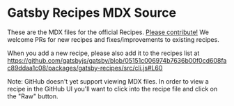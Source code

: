 # Gatsby Recipes MDX Source

These are the MDX files for the official Recipes. [Please contribute!](https://www.gatsbyjs.com/contributing/how-to-contribute/) We welcome PRs for new recipes and fixes/improvements to existing recipes.

When you add a new recipe, please also add it to the recipes list at https://github.com/gatsbyjs/gatsby/blob/05151c006974b7636b00f0cd608fac89ddaa1c08/packages/gatsby-recipes/src/cli.js#L60

Note: GitHub doesn't yet support viewing MDX files. In order to view a recipe in the GitHub UI you'll want to click into the recipe file and click on the "Raw" button.
